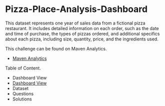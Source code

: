 # Pizza-Place-Analysis-Dashboard
This dataset represents one year of sales data from a fictional pizza restaurant. It includes detailed information on each order, such as the date and time of purchase, the types of pizzas ordered, and additional specifics about each pizza, including size, quantity, price, and the ingredients used.

This challenge can be found on Maven Analytics.
-	<a href="https://www.mavenanalytics.io/data-playground?order=date_added%2Cdesc&search=pizza">Maven Analytics</a>

Table of Content.

- Dashboard View
- <a href="https://github.com/mjahan11/Pizza-Place-Analysis-Dashboard/blob/main/Pizza%20Place%20Report%20.jpg">Dashboard View</a>
- Dataset
- Questions
- Solutions

